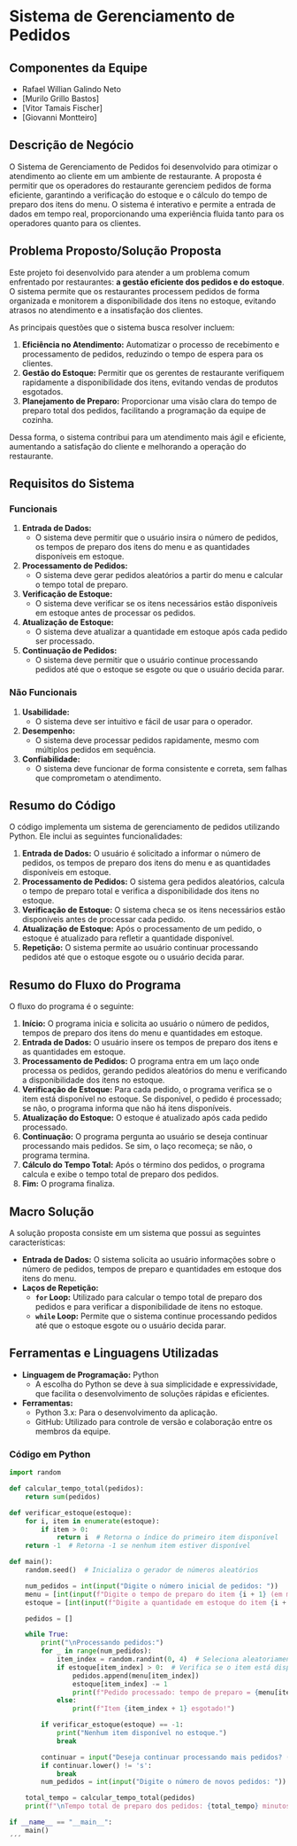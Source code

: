 # Sistema de Gerenciamento de Pedidos

## Componentes da Equipe
- Rafael Willian Galindo Neto
- [Murilo Grillo Bastos]
- [Vitor Tamais Fischer]
- [Giovanni Montteiro]

## Descrição de Negócio
O Sistema de Gerenciamento de Pedidos foi desenvolvido para otimizar o atendimento ao cliente em um ambiente de restaurante. A proposta é permitir que os operadores do restaurante gerenciem pedidos de forma eficiente, garantindo a verificação do estoque e o cálculo do tempo de preparo dos itens do menu. O sistema é interativo e permite a entrada de dados em tempo real, proporcionando uma experiência fluida tanto para os operadores quanto para os clientes.


## Problema Proposto/Solução Proposta

Este projeto foi desenvolvido para atender a um problema comum enfrentado por restaurantes: **a gestão eficiente dos pedidos e do estoque**. O sistema permite que os restaurantes processem pedidos de forma organizada e monitorem a disponibilidade dos itens no estoque, evitando atrasos no atendimento e a insatisfação dos clientes.

As principais questões que o sistema busca resolver incluem:

1. **Eficiência no Atendimento:** Automatizar o processo de recebimento e processamento de pedidos, reduzindo o tempo de espera para os clientes.
2. **Gestão do Estoque:** Permitir que os gerentes de restaurante verifiquem rapidamente a disponibilidade dos itens, evitando vendas de produtos esgotados.
3. **Planejamento de Preparo:** Proporcionar uma visão clara do tempo de preparo total dos pedidos, facilitando a programação da equipe de cozinha.

Dessa forma, o sistema contribui para um atendimento mais ágil e eficiente, aumentando a satisfação do cliente e melhorando a operação do restaurante.



## Requisitos do Sistema
### Funcionais
1. **Entrada de Dados:**
   - O sistema deve permitir que o usuário insira o número de pedidos, os tempos de preparo dos itens do menu e as quantidades disponíveis em estoque.
2. **Processamento de Pedidos:**
   - O sistema deve gerar pedidos aleatórios a partir do menu e calcular o tempo total de preparo.
3. **Verificação de Estoque:**
   - O sistema deve verificar se os itens necessários estão disponíveis em estoque antes de processar os pedidos.
4. **Atualização de Estoque:**
   - O sistema deve atualizar a quantidade em estoque após cada pedido ser processado.
5. **Continuação de Pedidos:**
   - O sistema deve permitir que o usuário continue processando pedidos até que o estoque se esgote ou que o usuário decida parar.

### Não Funcionais
1. **Usabilidade:**
   - O sistema deve ser intuitivo e fácil de usar para o operador.
2. **Desempenho:**
   - O sistema deve processar pedidos rapidamente, mesmo com múltiplos pedidos em sequência.
3. **Confiabilidade:**
   - O sistema deve funcionar de forma consistente e correta, sem falhas que comprometam o atendimento.

## Resumo do Código
O código implementa um sistema de gerenciamento de pedidos utilizando Python. Ele inclui as seguintes funcionalidades:

1. **Entrada de Dados:** O usuário é solicitado a informar o número de pedidos, os tempos de preparo dos itens do menu e as quantidades disponíveis em estoque.
2. **Processamento de Pedidos:** O sistema gera pedidos aleatórios, calcula o tempo de preparo total e verifica a disponibilidade dos itens no estoque.
3. **Verificação de Estoque:** O sistema checa se os itens necessários estão disponíveis antes de processar cada pedido.
4. **Atualização de Estoque:** Após o processamento de um pedido, o estoque é atualizado para refletir a quantidade disponível.
5. **Repetição:** O sistema permite ao usuário continuar processando pedidos até que o estoque esgote ou o usuário decida parar.

## Resumo do Fluxo do Programa
O fluxo do programa é o seguinte:

1. **Início:** O programa inicia e solicita ao usuário o número de pedidos, tempos de preparo dos itens do menu e quantidades em estoque.
2. **Entrada de Dados:** O usuário insere os tempos de preparo dos itens e as quantidades em estoque.
3. **Processamento de Pedidos:** O programa entra em um laço onde processa os pedidos, gerando pedidos aleatórios do menu e verificando a disponibilidade dos itens no estoque.
4. **Verificação de Estoque:** Para cada pedido, o programa verifica se o item está disponível no estoque. Se disponível, o pedido é processado; se não, o programa informa que não há itens disponíveis.
5. **Atualização do Estoque:** O estoque é atualizado após cada pedido processado.
6. **Continuação:** O programa pergunta ao usuário se deseja continuar processando mais pedidos. Se sim, o laço recomeça; se não, o programa termina.
7. **Cálculo do Tempo Total:** Após o término dos pedidos, o programa calcula e exibe o tempo total de preparo dos pedidos.
8. **Fim:** O programa finaliza.


## Macro Solução
A solução proposta consiste em um sistema que possui as seguintes características:

- **Entrada de Dados:** O sistema solicita ao usuário informações sobre o número de pedidos, tempos de preparo e quantidades em estoque dos itens do menu.
- **Laços de Repetição:**
  - **`for` Loop:** Utilizado para calcular o tempo total de preparo dos pedidos e para verificar a disponibilidade de itens no estoque.
  - **`while` Loop:** Permite que o sistema continue processando pedidos até que o estoque esgote ou o usuário decida parar.

## Ferramentas e Linguagens Utilizadas
- **Linguagem de Programação:** Python
  - A escolha do Python se deve à sua simplicidade e expressividade, que facilita o desenvolvimento de soluções rápidas e eficientes.
- **Ferramentas:**
  - Python 3.x: Para o desenvolvimento da aplicação.
  - GitHub: Utilizado para controle de versão e colaboração entre os membros da equipe.




### Código em Python

```python
import random

def calcular_tempo_total(pedidos):
    return sum(pedidos)

def verificar_estoque(estoque):
    for i, item in enumerate(estoque):
        if item > 0:
            return i  # Retorna o índice do primeiro item disponível
    return -1  # Retorna -1 se nenhum item estiver disponível

def main():
    random.seed()  # Inicializa o gerador de números aleatórios

    num_pedidos = int(input("Digite o número inicial de pedidos: "))
    menu = [int(input(f"Digite o tempo de preparo do item {i + 1} (em minutos): ")) for i in range(5)]
    estoque = [int(input(f"Digite a quantidade em estoque do item {i + 1}: ")) for i in range(5)]

    pedidos = []

    while True:
        print("\nProcessando pedidos:")
        for _ in range(num_pedidos):
            item_index = random.randint(0, 4)  # Seleciona aleatoriamente um item do menu
            if estoque[item_index] > 0:  # Verifica se o item está disponível
                pedidos.append(menu[item_index])
                estoque[item_index] -= 1
                print(f"Pedido processado: tempo de preparo = {menu[item_index]} minutos")
            else:
                print(f"Item {item_index + 1} esgotado!")

        if verificar_estoque(estoque) == -1:
            print("Nenhum item disponível no estoque.")
            break

        continuar = input("Deseja continuar processando mais pedidos? (s/n): ")
        if continuar.lower() != 's':
            break
        num_pedidos = int(input("Digite o número de novos pedidos: "))

    total_tempo = calcular_tempo_total(pedidos)
    print(f"\nTempo total de preparo dos pedidos: {total_tempo} minutos")

if __name__ == "__main__":
    main()
´´´



